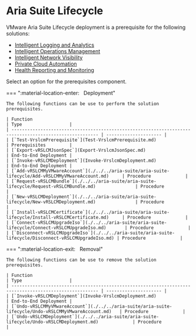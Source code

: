 # Aria Suite Lifecycle

VMware Aria Suite Lifecycle deployment is a prerequisite for the following solutions:

- [Intelligent Logging and Analytics](./../ila/index.md)
- [Intelligent Operations Management](./../iom/index.md)
- [Intelligent Network Visibility](./../inv/index.md)
- [Private Cloud Automation](./../pca/index.md)
- [Health Reporting and Monitoring](./../hrm/index.md)

Select an option for the prerequisites component.

=== ":material-location-enter: &nbsp; Deployment"

    The following functions can be use to perform the solution prerequisites.

    | Function                                                                                                | Type                  |
    | ------------------------------------------------------------------------------------------------------- | --------------------- |
    | [`Test-VrslcmPrerequisite`](Test-VrslcmPrerequisite.md)                                                 | Prerequisites         |
    | [`Export-vRSLCMJsonSpec`](Export-VrslcmJsonSpec.md)                                                     | End-to-End Deployment |
    | [`Invoke-vRSLCMDeployment`](Invoke-VrslcmDeployment.md)                                                 | End-to-End Deployment |
    | [`Add-vRSLCMMyVMwareAccount`](./../../aria-suite/aria-suite-lifecycle/Add-vRSLCMMyVMwareAccount.md)     | Procedure             |
    | [`Request-vRSLCMBundle`](./../../aria-suite/aria-suite-lifecycle/Request-vRSLCMBundle.md)               | Procedure             |
    | [`New-vRSLCMDeployment`](./../../aria-suite/aria-suite-lifecycle/New-vRSLCMDeployment.md)               | Procedure             |
    | [`Install-vRSLCMCertificate`](./../../aria-suite/aria-suite-lifecycle/Install-vRSLCMCertificate.md)     | Procedure             |
    | [`Connect-vRSLCMUpgradeIso`](./../../aria-suite/aria-suite-lifecycle/Connect-vRSLCMUpgradeIso.md)       | Procedure             |
    | [`Disconnect-vRSLCMUpgradeIso`](./../../aria-suite/aria-suite-lifecycle/Disconnect-vRSLCMUpgradeIso.md) | Procedure             |

=== ":material-location-exit: &nbsp; Removal"

    The following functions can be use to remove the solution prerequisites.

    | Function                                                                                                | Type                  |
    | ------------------------------------------------------------------------------------------------------- | --------------------- |
    | [`Invoke-vRSLCMDeployment`](Invoke-VrslcmDeployment.md)                                                 | End-to-End Deployment |
    | [`Undo-vRSLCMMyVMwareAccount`](./../../aria-suite/aria-suite-lifecycle/Undo-vRSLCMMyVMwareAccount.md)   | Procedure             |
    | [`Undo-vRSLCMDeployment`](./../../aria-suite/aria-suite-lifecycle/Undo-vRSLCMDeployment.md)             | Procedure             |
